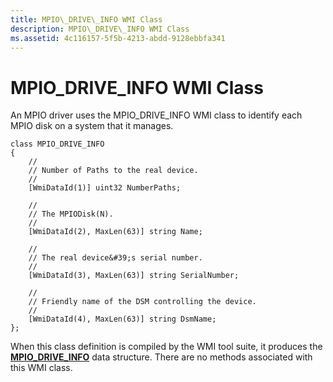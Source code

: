 ```yaml
---
title: MPIO\_DRIVE\_INFO WMI Class
description: MPIO\_DRIVE\_INFO WMI Class
ms.assetid: 4c116157-5f5b-4213-abdd-9128ebbfa341
---
```


# MPIO\_DRIVE\_INFO WMI Class


An MPIO driver uses the MPIO\_DRIVE\_INFO WMI class to identify each MPIO disk on a system that it manages.

```
class MPIO_DRIVE_INFO
{
    //
    // Number of Paths to the real device.
    //
    [WmiDataId(1)] uint32 NumberPaths;

    //
    // The MPIODisk(N).
    //
    [WmiDataId(2), MaxLen(63)] string Name;

    //
    // The real device&#39;s serial number.
    //
    [WmiDataId(3), MaxLen(63)] string SerialNumber;

    //
    // Friendly name of the DSM controlling the device.
    //
    [WmiDataId(4), MaxLen(63)] string DsmName;
};
```

When this class definition is compiled by the WMI tool suite, it produces the [**MPIO\_DRIVE\_INFO**](https://msdn.microsoft.com/library/windows/hardware/ff562377) data structure. There are no methods associated with this WMI class.

 

 





